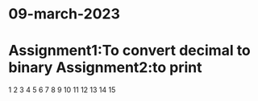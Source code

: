 09-march-2023
=============
Assignment1:To convert decimal to binary
Assignment2:to print 
==================
1 
2 3 
4 5 6 
7 8 9 10 
11 12 13 14 15 